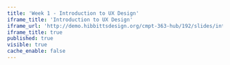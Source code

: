 ```yaml
---
title: 'Week 1 - Introduction to UX Design'
iframe_title: 'Introduction to UX Design'
iframe_url: 'http://demo.hibbittsdesign.org/cmpt-363-hub/192/slides/introduction-to-ux'
iframe_title: true
published: true
visible: true
cache_enable: false
---
```


